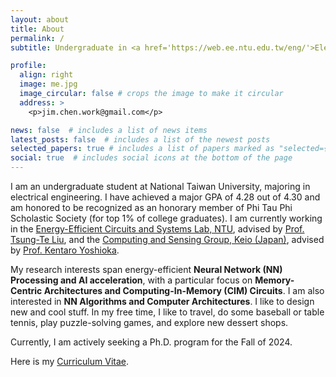 ```yaml
---
layout: about
title: About
permalink: /
subtitle: Undergraduate in <a href='https://web.ee.ntu.edu.tw/eng/'>Electrical Engineering, National Taiwan University</a>.

profile:
  align: right
  image: me.jpg
  image_circular: false # crops the image to make it circular
  address: >
    <p>jim.chen.work@gmail.com</p>

news: false  # includes a list of news items
latest_posts: false  # includes a list of the newest posts
selected_papers: true # includes a list of papers marked as "selected={true}"
social: true  # includes social icons at the bottom of the page
---
```


I am an undergraduate student at National Taiwan University, majoring in electrical engineering. I have achieved a major GPA of 4.28 out of 4.30 and am honored to be recognized as an honorary member of Phi Tau Phi Scholastic Society (for top 1% of college graduates). I am currently working in the <a href='https://sites.google.com/eecs.ee.ntu.edu.tw/eecslab'>Energy-Efficient Circuits and Systems Lab, NTU</a>, advised by <a href="https://www.ee.ntu.edu.tw/profile1.php?teacher_id=943022">Prof. Tsung-Te Liu</a>, and the <a href="https://sites.google.com/keio.jp/keio-csg/home?authuser=0">Computing and Sensing Group, Keio (Japan)</a>, advised by <a href="https://www.st.keio.ac.jp/en/tprofile/elec/yoshioka_kentaro.html">Prof. Kentaro Yoshioka</a>. 

My research interests span energy-efficient <strong>Neural Network (NN) Processing and AI acceleration</strong>, with a particular focus on <strong>Memory-Centric Architectures and Computing-In-Memory (CIM) Circuits</strong>. I am also interested in <strong>NN Algorithms and Computer Architectures</strong>. I like to design new and cool stuff. In my free time, I like to travel, do some baseball or table tennis, play puzzle-solving games, and explore new dessert shops.

Currently, I am actively seeking a Ph.D. program for the Fall of 2024.

Here is my <a href="assets/pdf/CHEN_YUNG_CHIN_CV.pdf">Curriculum Vitae</a>.

<!-- Write your biography here. Tell the world about yourself. Link to your favorite [subreddit](http://reddit.com). You can put a picture in, too. The code is already in, just name your picture `prof_pic.jpg` and put it in the `img/` folder.

Put your address / P.O. box / other info right below your picture. You can also disable any of these elements by editing `profile` property of the YAML header of your `_pages/about.md`. Edit `_bibliography/papers.bib` and Jekyll will render your [publications page](/al-folio/publications/) automatically.

Link to your social media connections, too. This theme is set up to use [Font Awesome icons](http://fortawesome.github.io/Font-Awesome/) and [Academicons](https://jpswalsh.github.io/academicons/), like the ones below. Add your Facebook, Twitter, LinkedIn, Google Scholar, or just disable all of them. -->
